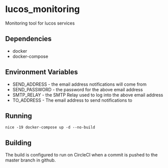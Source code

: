 # lucos_monitoring
Monitoring tool for lucos services

## Dependencies
* docker
* docker-compose

## Environment Variables

* SEND_ADDRESS - the email address notifications will come from
* SEND_PASSWORD - the password for the above email address
* SMTP_RELAY - the SMTP Relay used to log into the above email address
* TO_ADDRESS - The email address to send notifications to

## Running
`nice -19 docker-compose up -d --no-build`

## Building
The build is configured to run on CircleCI when a commit is pushed to the master branch in github.